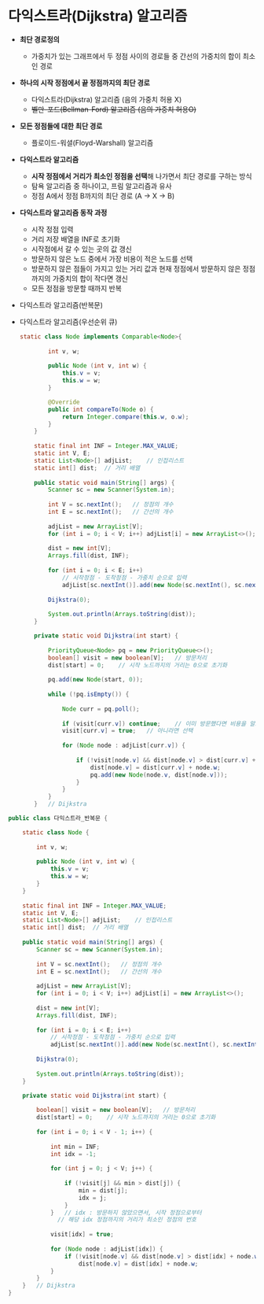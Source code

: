 # 다익스트라(Dijkstra) 알고리즘

- **최단 경로정의**
    - 가중치가 있는 그래프에서 두 정점 사이의 경로들 중 간선의 가중치의 합이 최소인 경로

- **하나의 시작 정점에서 끝 정점까지의 최단 경로**
    - 다익스트라(Dijkstra) 알고리즘 (음의 가중치 허용 X)
    - ~~벨만-포드(Bellman-Ford) 알고리즘 (음의 가중치 허용O)~~

- **모든 정점들에 대한 최단 경로**
    - 플로이드-워셜(Floyd-Warshall) 알고리즘

- **다익스트라 알고리즘**
    - **시작 정점에서 거리가 최소인 정점을 선택**해 나가면서 최단 경로를 구하는 방식
    - 탐욕 알고리즘 중 하나이고, 프림 알고리즘과 유사
    - 정점 A에서 정점 B까지의 최단 경로 (A → X → B)

- **다익스트라 알고리즘 동작 과정**
    - 시작 정점 입력
    - 거리 저장 배열을 INF로 초기화
    - 시작점에서 갈 수 있는 곳의 값 갱신
    - 방문하지 않은 노드 중에서 가장 비용이 적은 노드를 선택
    - 방문하지 않은 점들이 가지고 있는 거리 값과 현재 정점에서 방문하지 않은 
    정점까지의 가중치의 합이 작다면 갱신
    - 모든 정점을 방문할 때까지 반복

- 다익스트라 알고리즘(반복문)
- 다익스트라 알고리즘(우선순위 큐)
    
    ```java
    static class Node implements Comparable<Node>{
    		
    		int v, w;
    		
    		public Node (int v, int w) {
    			this.v = v;
    			this.w = w;
    		}
    
    		@Override
    		public int compareTo(Node o) {
    			return Integer.compare(this.w, o.w);
    		}
    	}
    	
    	static final int INF = Integer.MAX_VALUE;
    	static int V, E;
    	static List<Node>[] adjList;	// 인접리스트
    	static int[] dist;	// 거리 배열
    	
    	public static void main(String[] args) {
    		Scanner sc = new Scanner(System.in);
    		
    		int V = sc.nextInt();	// 정점의 개수
    		int E = sc.nextInt();	// 간선의 개수
    		
    		adjList = new ArrayList[V];
    		for (int i = 0; i < V; i++) adjList[i] = new ArrayList<>();
    		
    		dist = new int[V];
    		Arrays.fill(dist, INF);
    		
    		for (int i = 0; i < E; i++) 
    			// 시작정점 - 도착정점 - 가중치 순으로 입력
    			adjList[sc.nextInt()].add(new Node(sc.nextInt(), sc.nextInt()));
    		
    		Dijkstra(0);
    		
    		System.out.println(Arrays.toString(dist));
    	}
    
    	private static void Dijkstra(int start) {
    		
    		PriorityQueue<Node> pq = new PriorityQueue<>();		
    		boolean[] visit = new boolean[V];	// 방문처리
    		dist[start] = 0;	// 시작 노드까지의 거리는 0으로 초기화
    		
    		pq.add(new Node(start, 0));
    		
    		while (!pq.isEmpty()) {
    			
    			Node curr = pq.poll();
    			
    			if (visit[curr.v]) continue;	// 이미 방문했다면 비용을 알고 있다는 뜻
    			visit[curr.v] = true;	// 아니라면 선택
    			
    			for (Node node : adjList[curr.v]) {
    				
    				if (!visit[node.v] && dist[node.v] > dist[curr.v] + node.w) {
    					dist[node.v] = dist[curr.v] + node.w;
    					pq.add(new Node(node.v, dist[node.v]));
    				}
    			} 
    		}
    	}	// Dijkstra
    ```
    

```java
public class 다익스트라_반복문 {

	static class Node {
		
		int v, w;
		
		public Node (int v, int w) {
			this.v = v;
			this.w = w;
		}
	}
	
	static final int INF = Integer.MAX_VALUE;
	static int V, E;
	static List<Node>[] adjList;	// 인접리스트
	static int[] dist;	// 거리 배열
	
	public static void main(String[] args) {
		Scanner sc = new Scanner(System.in);
		
		int V = sc.nextInt();	// 정점의 개수
		int E = sc.nextInt();	// 간선의 개수
		
		adjList = new ArrayList[V];
		for (int i = 0; i < V; i++) adjList[i] = new ArrayList<>();
		
		dist = new int[V];
		Arrays.fill(dist, INF);
		
		for (int i = 0; i < E; i++) 
			// 시작정점 - 도착정점 - 가중치 순으로 입력
			adjList[sc.nextInt()].add(new Node(sc.nextInt(), sc.nextInt()));
		
		Dijkstra(0);
		
		System.out.println(Arrays.toString(dist));
	}

	private static void Dijkstra(int start) {
		
		boolean[] visit = new boolean[V];	// 방문처리
		dist[start] = 0;	// 시작 노드까지의 거리는 0으로 초기화
		
		for (int i = 0; i < V - 1; i++) {
			
			int min = INF;
			int idx = -1;
			
			for (int j = 0; j < V; j++) {
				
				if (!visit[j] && min > dist[j]) {
					min = dist[j];
					idx = j;
				}
			}	// idx : 방문하지 않았으면서, 시작 정점으로부터 
			  // 해당 idx 정점까지의 거리가 최소인 정점의 번호 
			
			visit[idx] = true;
			
			for (Node node : adjList[idx]) {				
				if (!visit[node.v] && dist[node.v] > dist[idx] + node.w) 
					dist[node.v] = dist[idx] + node.w;
			}
		}		
	}	// Dijkstra
}
```